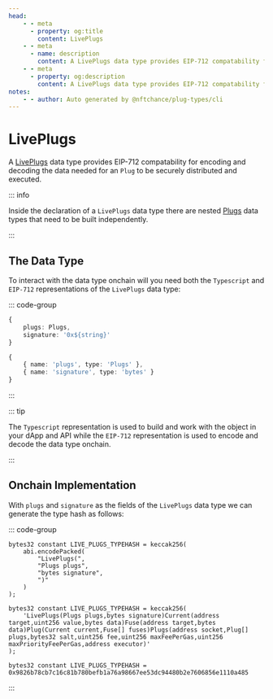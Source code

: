 ```yaml
---
head:
    - - meta
      - property: og:title
        content: LivePlugs
    - - meta
      - name: description
        content: A LivePlugs data type provides EIP-712 compatability for encoding and decoding.
    - - meta
      - property: og:description
        content: A LivePlugs data type provides EIP-712 compatability for encoding and decoding. 
notes:
    - - author: Auto generated by @nftchance/plug-types/cli
---
```


# LivePlugs

A [LivePlugs](/generated/base-types/LivePlugs) data type provides EIP-712 compatability for encoding and decoding the data needed for an `Plug` to be securely distributed and executed. 

::: info
                
Inside the declaration of a `LivePlugs` data type there are nested [Plugs](/generated/base-types/Plugs) data types that need to be built independently.
                    
:::

## The Data Type

To interact with the data type onchain will you need both the `Typescript` and `EIP-712` representations of the `LivePlugs` data type: 

::: code-group

``` typescript [Typescript/Javascript]
{
    plugs: Plugs,
	signature: '0x${string}' 
}
```

```typescript [EIP-712]
{
    { name: 'plugs', type: 'Plugs' },
	{ name: 'signature', type: 'bytes' } 
}
```

:::

::: tip

The `Typescript` representation is used to build and work with the object in your dApp and API while the `EIP-712` representation is used to encode and decode the data type onchain.

:::

## Onchain Implementation

With `plugs` and `signature` as the fields of the `LivePlugs` data type we can generate the type hash as follows:

::: code-group

```solidity [Verbose.sol]
bytes32 constant LIVE_PLUGS_TYPEHASH = keccak256(
    abi.encodePacked(
        "LivePlugs(",
		"Plugs plugs",
		"bytes signature",
        ")"
    )
);
```

```solidity [Inline.sol]
bytes32 constant LIVE_PLUGS_TYPEHASH = keccak256(
    'LivePlugs(Plugs plugs,bytes signature)Current(address target,uint256 value,bytes data)Fuse(address target,bytes data)Plug(Current current,Fuse[] fuses)Plugs(address socket,Plug[] plugs,bytes32 salt,uint256 fee,uint256 maxFeePerGas,uint256 maxPriorityFeePerGas,address executor)'
);
```

```solidity [Hash.sol]
bytes32 constant LIVE_PLUGS_TYPEHASH = 0x9826b78cb7c16c81b780befb1a76a98667ee53dc94480b2e7606856e1110a485
```

:::